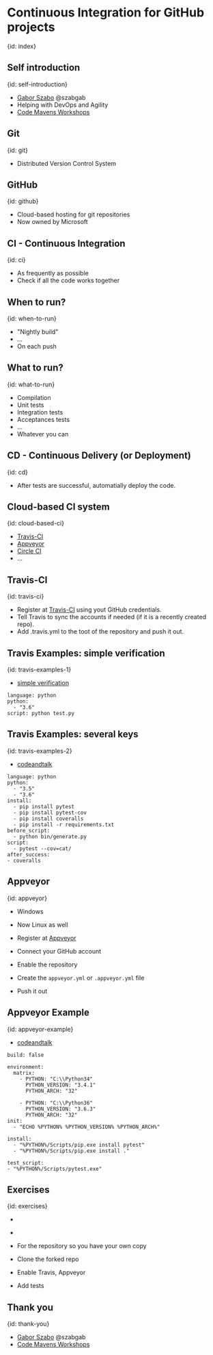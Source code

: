 # Continuous Integration for GitHub projects 
{id: index}

## Self introduction
{id: self-introduction}

* [Gabor Szabo](https://www.linkedin.com/in/szabgab/) @szabgab
* Helping with DevOps and Agility
* [Code Mavens Workshops](https://www.meetup.com/Code-Mavens/)

## Git
{id: git}

* Distributed Version Control System

## GitHub
{id: github}

* Cloud-based hosting for git repositories
* Now owned by Microsoft

## CI - Continuous Integration
{id: ci}

* As frequently as possible
* Check if all the code works together

## When to run?
{id: when-to-run}

* "Nightly build"
* ...
* On each push

## What to run?
{id: what-to-run}

* Compilation
* Unit tests
* Integration tests
* Acceptances tests
* ...
* Whatever you can

## CD - Continuous Delivery (or Deployment)
{id: cd}

* After tests are successful, automatially deploy the code.

## Cloud-based CI system
{id: cloud-based-ci}

* [Travis-CI](https://travis-ci.org/)
* [Appveyor](https://www.appveyor.com/)
* [Circle CI](https://circleci.com/)
* ...


## Travis-CI
{id: travis-ci}

* Register at [Travis-CI](https://travis-ci.org/) using yout GitHub credentials.
* Tell Travis to sync the accounts if needed (if it is a recently created repo).
* Add .travis.yml to the toot of the repository and push it out.

## Travis Examples: simple verification
{id: travis-examples-1}

* [simple verification](https://github.com/collab-dev/participants)

```
language: python
python:
  - "3.6"
script: python test.py
```

## Travis Examples: several keys
{id: travis-examples-2}

* [codeandtalk](https://github.com/szabgab/codeandtalk.com/)

```
language: python
python:
  - "3.5"
  - "3.6"
install:
  - pip install pytest
  - pip install pytest-cov
  - pip install coveralls
  - pip install -r requirements.txt
before_script:
  - python bin/generate.py
script:
  - pytest --cov=cat/
after_success:
- coveralls
```

## Appveyor
{id: appveyor}

* Windows
* Now Linux as well

* Register at [Appveyor](https://www.appveyor.com/)
* Connect your GitHub account
* Enable the repository
* Create the `appveyor.yml` or `.appveyor.yml` file
* Push it out

## Appveyor Example
{id: appveyor-example}

* [codeandtalk](https://github.com/szabgab/codeandtalk.com/)

```
build: false

environment:
  matrix:
    - PYTHON: "C:\\Python34"
      PYTHON_VERSION: "3.4.1"
      PYTHON_ARCH: "32"

    - PYTHON: "C:\\Python36"
      PYTHON_VERSION: "3.6.3"
      PYTHON_ARCH: "32"
init:
  - "ECHO %PYTHON% %PYTHON_VERSION% %PYTHON_ARCH%"

install:
  - "%PYTHON%/Scripts/pip.exe install pytest"
  - "%PYTHON%/Scripts/pip.exe install ."

test_script:
- "%PYTHON%/Scripts/pytest.exe"
```

## Exercises
{id: exercises}

* [](https://github.com/collab-dev/python-with-test)
* [](https://github.com/collab-dev/python-without-test)

* For the repository so you have your own copy
* Clone the forked repo

* Enable Travis, Appveyor
* Add tests


## Thank you
{id: thank-you}

* [Gabor Szabo](https://www.linkedin.com/in/szabgab/) @szabgab
* [Code Mavens Workshops](https://www.meetup.com/Code-Mavens/)

